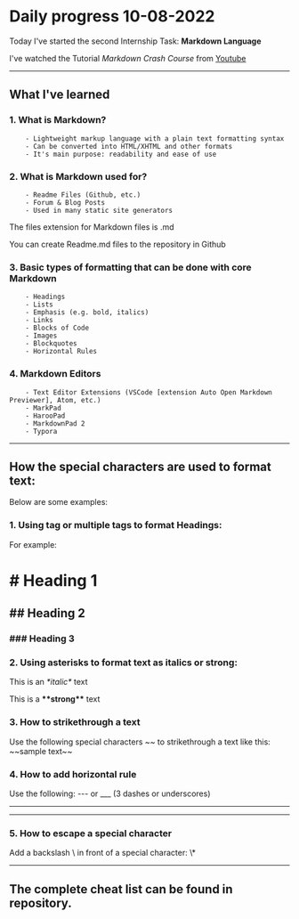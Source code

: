 # Daily progress 10-08-2022

Today I've started the second Internship Task: **Markdown Language**

I've watched the Tutorial *Markdown Crash Course* from [Youtube](https://www.youtube.com/watch?v=HUBNt18RFbo)

---

## What I've learned

### 1. What is Markdown?

```	
	- Lightweight markup language with a plain text formatting syntax
	- Can be converted into HTML/XHTML and other formats
	- It's main purpose: readability and ease of use
```

### 2. What is Markdown used for?

```
	- Readme Files (Github, etc.)
	- Forum & Blog Posts
	- Used in many static site generators 
```


The files extension for Markdown files is .md

You can create Readme.md files to the repository in Github 

### 3. Basic types of formatting that can be done with core Markdown

```
	- Headings
	- Lists
	- Emphasis (e.g. bold, italics)
	- Links
	- Blocks of Code
	- Images
	- Blockquotes
	- Horizontal Rules
```

### 4. Markdown Editors

```
	- Text Editor Extensions (VSCode [extension Auto Open Markdown Previewer], Atom, etc.)
	- MarkPad
	- HarooPad
	- MarkdownPad 2
    - Typora
```

---

## How the special characters are used to format text:

Below are some examples:

### 1. Using tag or multiple tags to format Headings:

For example:
# \# Heading 1
## \## Heading 2
### \### Heading 3

### 2. Using asterisks to format text as italics or strong:

This is an *\*italic\** text

This is a **\*\*strong\*\*** text

### 3. How to strikethrough a text

Use the following special characters \~\~ to strikethrough a text like this: \~\~sample text\~\~

### 4. How to add horizontal rule

Use the following: --- or ___ (3 dashes or underscores)

---

___

### 5. How to escape a special character

Add a backslash \ in front of a special character: \\*


---

## The complete cheat list can be found in repository.

